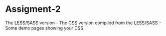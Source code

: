 # Assigment-2
The LESS/SASS version - The CSS version compiled from the LESS/SASS - Some demo pages showing your CSS
